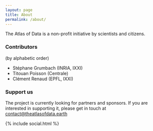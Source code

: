 ```yaml
---
layout: page
title: About
permalink: /about/
---
```


The Atlas of Data is a non-profit initiative by scientists and citizens.

### Contributors

(by alphabetic order)

- Stéphane Grumbach (INRIA, IXXI)
- Titouan Poisson (Centrale)
- Clément Renaud (EPFL, IXXI)

### Support us

The project is currently looking for partners and sponsors. If you are interested in supporting it, please get in touch at [contact@theatlasofdata.earth](mailto:contact@theatlasofdata.earth)


{% include social.html %}
